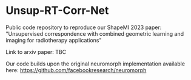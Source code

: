 # Unsup-RT-Corr-Net
Public code repository to reproduce our ShapeMI 2023 paper: "Unsupervised correspondence with combined geometric learning and imaging for radiotherapy applications"

Link to arxiv paper: TBC

Our code builds upon the original neuromorph implementation available here: https://github.com/facebookresearch/neuromorph